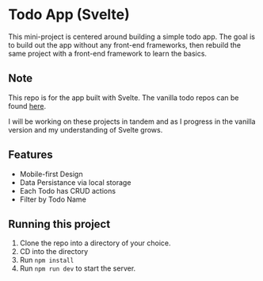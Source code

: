 # Todo App (Svelte)
This mini-project is centered around building a simple todo app. The goal is to build out the app without any front-end frameworks, then rebuild the same project with a front-end framework to learn the basics.

## Note
This repo is for the app built with Svelte. The vanilla todo repos can be found [here](https://github.com/dan-collins-dev/todo-list-vanilla). 

I will be working on these projects in tandem and as I progress in the vanilla version and my understanding of Svelte grows.

## Features
- Mobile-first Design
- Data Persistance via local storage
- Each Todo has CRUD actions
- Filter by Todo Name

## Running this project
1. Clone the repo into a directory of your choice.
2. CD into the directory
3. Run `npm install`
4. Run `npm run dev` to start the server.